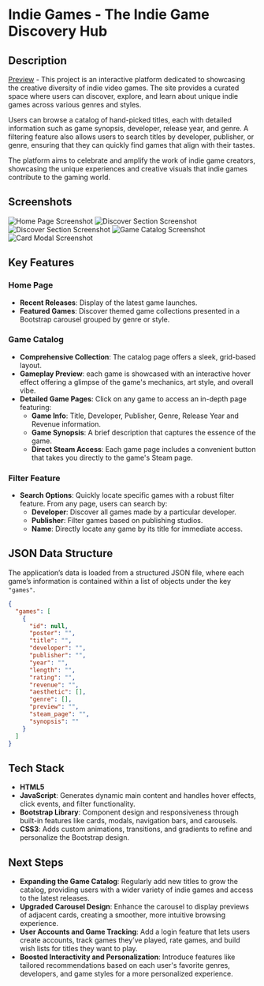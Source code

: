# Indie Games - The Indie Game Discovery Hub

## Description

[Preview](https://cartelera-indie.vercel.app/) - 
This project is an interactive platform dedicated to showcasing the creative diversity of indie video games. The site provides a curated space where users can discover, explore, and learn about unique indie games across various genres and styles.

Users can browse a catalog of hand-picked titles, each with detailed information such as game synopsis, developer, release year, and genre. A filtering feature also allows users to search titles by developer, publisher, or genre, ensuring that they can quickly find games that align with their tastes.

The platform aims to celebrate and amplify the work of indie game creators, showcasing the unique experiences and creative visuals that indie games contribute to the gaming world.

## Screenshots
![Home Page Screenshot](images/featured2.jpg)
![Discover Section Screenshot](images/discover-section.jpg)
![Discover Section Screenshot](images/discover2-section.jpg)
![Game Catalog Screenshot](images/catalog.jpg)
![Card Modal Screenshot](images/modal.jpg)

## Key Features

### Home Page

- **Recent Releases**: Display of the latest game launches.
- **Featured Games**: Discover themed game collections presented in a Bootstrap carousel grouped by genre or style.

### Game Catalog

- **Comprehensive Collection**: The catalog page offers a sleek, grid-based layout.
- **Gameplay Preview**: each game is showcased with an interactive hover effect offering a glimpse of the game's mechanics, art style, and overall vibe.
- **Detailed Game Pages**: Click on any game to access an in-depth page featuring:
  - **Game Info**: Title, Developer, Publisher, Genre, Release Year and Revenue information.
  - **Game Synopsis**: A brief description that captures the essence of the game.
  - **Direct Steam Access**: Each game page includes a convenient button that takes you directly to the game's Steam page.

### Filter Feature

- **Search Options**: Quickly locate specific games with a robust filter feature. From any page, users can search by:
  - **Developer**: Discover all games made by a particular developer.
  - **Publisher**: Filter games based on publishing studios.
  - **Name**: Directly locate any game by its title for immediate access.

## JSON Data Structure

The application’s data is loaded from a structured JSON file, where each game’s information is contained within a list of objects under the key `"games"`.

```json
{
  "games": [
    {
      "id": null,
      "poster": "",
      "title": "",
      "developer": "",
      "publisher": "",
      "year": "",
      "length": "",
      "rating": "",
      "revenue": "",
      "aesthetic": [],
      "genre": [],
      "preview": "",
      "steam_page": "",
      "synopsis": ""
    }
  ]
}
```

## Tech Stack

- **HTML5**
- **JavaScript**: Generates dynamic main content and handles hover effects, click events, and filter functionality.
- **Bootstrap Library**: Component design and responsiveness through built-in features like cards, modals, navigation bars, and carousels.
- **CSS3**: Adds custom animations, transitions, and gradients to refine and personalize the Bootstrap design.

## Next Steps

- **Expanding the Game Catalog**: Regularly add new titles to grow the catalog, providing users with a wider variety of indie games and access to the latest releases.
- **Upgraded Carousel Design**: Enhance the carousel to display previews of adjacent cards, creating a smoother, more intuitive browsing experience.
- **User Accounts and Game Tracking**: Add a login feature that lets users create accounts, track games they’ve played, rate games, and build wish lists for titles they want to play.
- **Boosted Interactivity and Personalization**: Introduce features like tailored recommendations based on each user's favorite genres, developers, and game styles for a more personalized experience.


